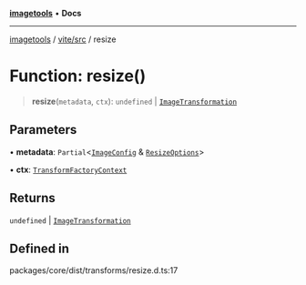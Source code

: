 [**imagetools**](../../../README.md) • **Docs**

***

[imagetools](../../../modules.md) / [vite/src](../README.md) / resize

# Function: resize()

> **resize**(`metadata`, `ctx`): `undefined` \| [`ImageTransformation`](../type-aliases/ImageTransformation.md)

## Parameters

• **metadata**: `Partial`\<[`ImageConfig`](../type-aliases/ImageConfig.md) & [`ResizeOptions`](../interfaces/ResizeOptions.md)\>

• **ctx**: [`TransformFactoryContext`](../interfaces/TransformFactoryContext.md)

## Returns

`undefined` \| [`ImageTransformation`](../type-aliases/ImageTransformation.md)

## Defined in

packages/core/dist/transforms/resize.d.ts:17
